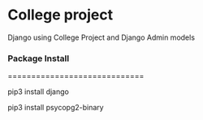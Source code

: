 # College project
Django using College Project and
Django Admin models


### Package  Install
=============================

pip3 install django

pip3 install psycopg2-binary
